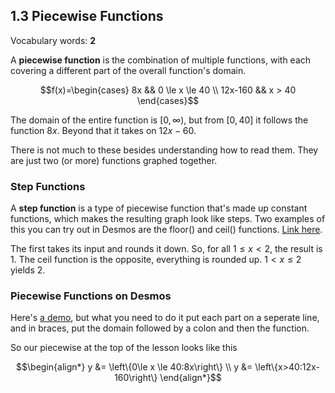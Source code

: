 ## 1.3 Piecewise Functions

Vocabulary words: **2**

A **piecewise function** is the combination of multiple functions, with each covering a different part of the overall function's domain.

$$f(x)=\begin{cases}
8x      && 0 \le x \le 40 \\
12x-160 && x > 40
\end{cases}$$

The domain of the entire function is $[0,\infty)$, but from $[0,40]$ it follows the function $8x$. Beyond that it takes on $12x-60$.

There is not much to these besides understanding how to read them. They are just two (or more) functions graphed together.

### Step Functions
A **step function** is a type of piecewise function that's made up constant functions, which makes the resulting graph look like steps. Two examples of this you can try out in Desmos are the floor() and ceil() functions. [Link here](https://www.desmos.com/calculator/phxbxe8hgc).

The first takes its input and rounds it down. So, for all $1\le x < 2$, the result is 1. The ceil function is the opposite, everything is rounded up. $1 < x \le 2$ yields 2.

### Piecewise Functions on Desmos
Here's [a demo](https://www.desmos.com/calculator/oonhdufzwz), but what you need to do it put each part on a seperate line, and in braces, put the domain followed by a colon and then the function.

So our piecewise at the top of the lesson looks like this

$$\begin{align*}
y &= \left\{0\le x \le 40:8x\right\} \\
y &= \left\{x>40:12x-160\right\}
\end{align*}$$
